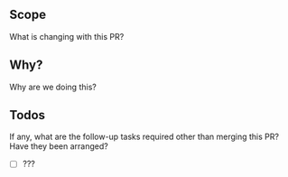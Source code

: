 ## Scope

What is changing with this PR?

## Why?

Why are we doing this?

## Todos

If any, what are the follow-up tasks required other than merging this PR? Have they been arranged?

- [ ] ???
